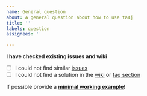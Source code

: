```yaml
---
name: General question
about: A general question about how to use ta4j
title: ''
labels: question
assignees: ''

---
```


**I have checked existing issues and wiki**
- [ ] I could not find similar [issues](https://github.com/ta4j/ta4j/issues?utf8=%E2%9C%93&q=)
- [ ] I could not find a solution in the [wiki](https://ta4j.github.io/ta4j-wiki/) or [faq section](https://ta4j.github.io/ta4j-wiki/FAQ.html)

If possible provide a **[minimal working example](https://stackoverflow.com/help/mcve)**!
